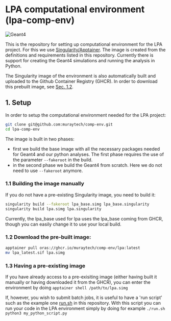 # LPA computational environment (lpa-comp-env)
![Geant4](https://img.shields.io/badge/geant4-v11.3.0-blue?style=for-the-badge)
 
This is the repository for setting up computational environment for the LPA project. For this we use [Singularity/Apptainer](https://apptainer.org/). The image is created from the definitions and requirements listed in this repository. Currently there is support for creating the Geant4 simulations and running the analysis in Python.

The Singularity image of the environment is also automatically built and uploaded to the Github Container Registry (GHCR). In order to download this prebuilt image, see [Sec. 1.2](#12-download-the-pre-built-image).

## 1. Setup

In order to setup the computational environment needed for the LPA project:
```bash
git clone git@github.com:muraytech/comp-env.git
cd lpa-comp-env
```

The image is built in two phases:
- first we build the base image with all the necessary packages needed for Geant4 and our python analyses. The first phase requires the use of the parameter `--fakeroot` in the build.
- in the second phase we build the Geant4 from scratch. Here we do not need to use `--fakeroot` anymore.


### 1.1 Building the image manually

If you do not have a pre-existing Singularity image, you need to build it:
```bash
singularity build --fakeroot lpa_base.simg lpa_base.singularity
singularity build lpa.simg lpa.singularity
```
Currently, the lpa_base used for lpa uses the lpa_base coming from GHCR, though you can easily change it to use your local build.

### 1.2 Download the pre-built image:

```bash
apptainer pull oras://ghcr.io/muraytech/comp-env/lpa:latest
mv lpa_latest.sif lpa.simg
```

### 1.3 Having a pre-existing image
If you have already access to a pre-exisiting image (either having built it manually or having downloaded it from the GHCR), you can enter the environment by doing `apptainer shell /path/to/lpa.simg`

If, however, you wish to submit batch jobs, it is useful to have a 'run script' such as the example one [run.sh](run.sh) in this repository. With this script you can run your code in the LPA environment simply by doing for example `./run.sh python3 my_python_script.py`